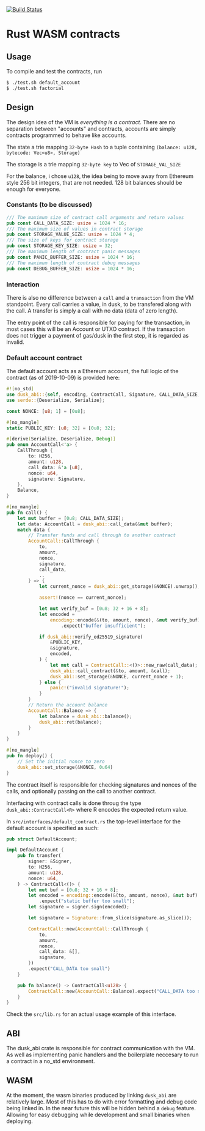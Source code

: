[![Build Status](https://travis-ci.com/dusk-network/rusk-vm.svg?token=h3rscYNqTnqYVQKspVPT&branch=master)](https://travis-ci.com/dusk-network/rusk-vm)

# Rust WASM contracts

## Usage

To compile and test the contracts, run

```bash
$ ./test.sh default_account
$ ./test.sh factorial
```

## Design

The design idea of the VM is _everything is a contract_. There are no separation between "accounts" and contracts, accounts are simply contracts programmed to behave like accounts.

The state a trie mapping `32-byte Hash` to a tuple containing `(balance: u128, bytecode: Vec<u8>, Storage)`

The storage is a trie mapping `32-byte key` to Vec<u8> of `STORAGE_VAL_SIZE`

For the balance, i chose `u128`, the idea being to move away from Ethereum style 256 bit integers, that are not needed. 128 bit balances should be enough for everyone.

### Constants (to be discussed)

```rust
/// The maximum size of contract call arguments and return values
pub const CALL_DATA_SIZE: usize = 1024 * 16;
/// The maximum size of values in contract storage
pub const STORAGE_VALUE_SIZE: usize = 1024 * 4;
/// The size of keys for contract storage
pub const STORAGE_KEY_SIZE: usize = 32;
/// The maximum length of contract panic messages
pub const PANIC_BUFFER_SIZE: usize = 1024 * 16;
/// The maximum length of contract debug messages
pub const DEBUG_BUFFER_SIZE: usize = 1024 * 16;
```

### Interaction

There is also no difference between a `call` and a `transaction` from the VM standpoint. Every call carries a value, in dusk, to be transfered along with the call. A transfer is simply a call with no data (data of zero length).

The entry point of the call is responsible for paying for the transaction, in most cases this will be an Account or UTXO contract. If the transaction does not trigger a payment of gas/dusk in the first step, it is regarded as invalid.

### Default account contract

The default account acts as a Ethereum account, the full logic of the contract (as of 2019-10-09) is provided here:

```rust
#![no_std]
use dusk_abi::{self, encoding, ContractCall, Signature, CALL_DATA_SIZE, H256};
use serde::{Deserialize, Serialize};

const NONCE: [u8; 1] = [0u8];

#[no_mangle]
static PUBLIC_KEY: [u8; 32] = [0u8; 32];

#[derive(Serialize, Deserialize, Debug)]
pub enum AccountCall<'a> {
    CallThrough {
        to: H256,
        amount: u128,
        call_data: &'a [u8],
        nonce: u64,
        signature: Signature,
    },
    Balance,
}

#[no_mangle]
pub fn call() {
    let mut buffer = [0u8; CALL_DATA_SIZE];
    let data: AccountCall = dusk_abi::call_data(&mut buffer);
    match data {
        // Transfer funds and call through to another contract
        AccountCall::CallThrough {
            to,
            amount,
            nonce,
            signature,
            call_data,
            ..
        } => {
            let current_nonce = dusk_abi::get_storage(&NONCE).unwrap();

            assert!(nonce == current_nonce);

            let mut verify_buf = [0u8; 32 + 16 + 8];
            let encoded =
                encoding::encode(&(to, amount, nonce), &mut verify_buf)
                    .expect("buffer insufficient");

            if dusk_abi::verify_ed25519_signature(
                &PUBLIC_KEY,
                &signature,
                encoded,
            ) {
                let mut call = ContractCall::<()>::new_raw(call_data);
                dusk_abi::call_contract(&to, amount, &call);
                dusk_abi::set_storage(&NONCE, current_nonce + 1);
            } else {
                panic!("invalid signature!");
            }
        }
        // Return the account balance
        AccountCall::Balance => {
            let balance = dusk_abi::balance();
            dusk_abi::ret(balance);
        }
    }
}

#[no_mangle]
pub fn deploy() {
    // Set the initial nonce to zero
    dusk_abi::set_storage(&NONCE, 0u64)
}
```

The contract itself is responsible for checking signatures and nonces of the calls, and optionally passing on the call to another contract.

Interfacing with contract calls is done throug the type `dusk_abi::ContractCall<R>` where R encodes the expected return value.

In `src/interfaces/default_contract.rs` the top-level interface for the default account is specified as such:

```rust
pub struct DefaultAccount;

impl DefaultAccount {
    pub fn transfer(
        signer: &Signer,
        to: H256,
        amount: u128,
        nonce: u64,
    ) -> ContractCall<()> {
        let mut buf = [0u8; 32 + 16 + 8];
        let encoded = encoding::encode(&(to, amount, nonce), &mut buf)
            .expect("static buffer too small");
        let signature = signer.sign(encoded);

        let signature = Signature::from_slice(signature.as_slice());

        ContractCall::new(AccountCall::CallThrough {
            to,
            amount,
            nonce,
            call_data: &[],
            signature,
        })
        .expect("CALL_DATA too small")
    }

    pub fn balance() -> ContractCall<u128> {
        ContractCall::new(AccountCall::Balance).expect("CALL_DATA too small")
    }
}
```

Check the `src/lib.rs` for an actual usage example of this interface.

## ABI

The dusk_abi crate is responsible for contract communication with the VM. As well as implementing panic handlers and the boilerplate neccesary to run a contract in a no_std environment.

## WASM

At the moment, the wasm binaries produced by linking `dusk_abi` are relatively large. Most of this has to do with error formatting and debug code being linked in. In the near future this will be hidden behind a `debug` feature. Allowing for easy debugging while development and small binaries when deploying.

